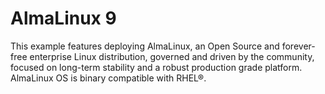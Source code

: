 # AlmaLinux 9

This example features deploying AlmaLinux, an Open Source and forever-free enterprise Linux distribution, governed and driven by the community, focused on long-term stability and a robust production grade platform. AlmaLinux OS is binary compatible with RHEL®.
